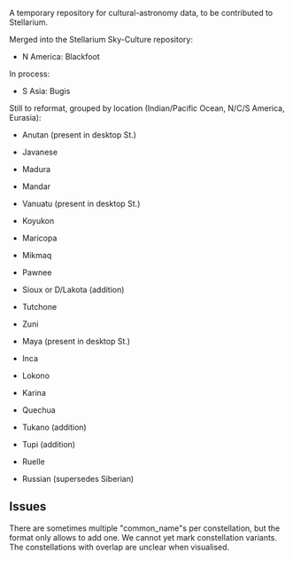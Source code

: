 A temporary repository for cultural-astronomy data, to be contributed to Stellarium.

Merged into the Stellarium Sky-Culture repository:

* N America: Blackfoot

In process:

* S Asia: Bugis

Still to reformat, grouped by location (Indian/Pacific Ocean, N/C/S America, Eurasia):

* Anutan (present in desktop St.)
* Javanese
* Madura
* Mandar
* Vanuatu (present in desktop St.)

* Koyukon
* Maricopa
* Mikmaq
* Pawnee
* Sioux or D/Lakota (addition)
* Tutchone
* Zuni

* Maya (present in desktop St.)

* Inca
* Lokono
* Karina
* Quechua
* Tukano (addition)
* Tupi (addition)

* Ruelle
* Russian (supersedes Siberian)

## Issues

There are sometimes multiple "common_name"s per constellation, but the format only allows to add one. 
We cannot yet mark constellation variants. 
The constellations with overlap are unclear when visualised.

